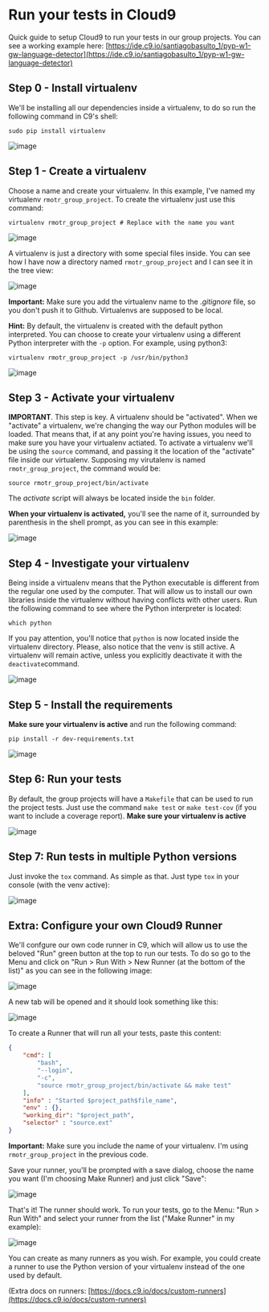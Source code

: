 # Run your tests in Cloud9

Quick guide to setup Cloud9 to run your tests in our group projects. You can see a working example here: [https://ide.c9.io/santiagobasulto_1/pyp-w1-gw-language-detector](https://ide.c9.io/santiagobasulto_1/pyp-w1-gw-language-detector)

## Step 0 - Install virtualenv

We'll be installing all our dependencies inside a virtualenv, to do so run the following command in C9's shell:

```
sudo pip install virtualenv
```

![image](https://cloud.githubusercontent.com/assets/872296/15372674/f2935ed6-1d17-11e6-8a14-2e6835ab7a73.png)

## Step 1 - Create a virtualenv

Choose a name and create your virtualenv. In this example, I've named my virtualenv `rmotr_group_project`. To create the virtualenv just use this command:

```
virtualenv rmotr_group_project # Replace with the name you want
```
![image](https://cloud.githubusercontent.com/assets/872296/15372762/622bb0ae-1d18-11e6-8499-c9124b25509a.png)

A virtualenv is just a directory with some special files inside. You can see how I have now a directory named `rmotr_group_project` and I can see it in the tree view:

![image](https://cloud.githubusercontent.com/assets/872296/15372842/ddd65358-1d18-11e6-91b4-ee086f99d719.png)

**Important:** Make sure you add the virtualenv name to the _.gitignore_ file, so you don't push it to Github. Virtualenvs are supposed to be local.

**Hint:** By default, the virtualenv is created with the default python interpreted. You can choose to create your virtualenv using a different Python interpreter with the `-p` option. For example, using python3:

```
virtualenv rmotr_group_project -p /usr/bin/python3
```
![image](https://cloud.githubusercontent.com/assets/872296/15400429/dead85d6-1dc1-11e6-9d71-818e937ba9ca.png)


## Step 3 - Activate your virtualenv

**IMPORTANT**. This step is key. A virtualenv should be "activated". When we "activate" a virtualenv, we're changing the way our Python modules will be loaded. That means that, if at any point you're having issues, you need to make sure you have your virtualenv actiated.
To activate a virtualenv we'll be using the `source` command, and passing it the location of the "activate" file inside our virtualenv. Supposing my virutalenv is named `rmotr_group_project`, the command would be:

```
source rmotr_group_project/bin/activate
```

The _activate_ script will always be located inside the `bin` folder.

**When your virtualenv is activated,** you'll see the name of it, surrounded by parenthesis in the shell prompt, as you can see in this example:

![image](https://cloud.githubusercontent.com/assets/872296/15372980/853ebbb2-1d19-11e6-83ab-17c8f5335d7c.png)

## Step 4 - Investigate your virtualenv

Being inside a virtualenv means that the Python executable is different from the regular one used by the computer. That will allow us to install our own libraries inside the virtualenv without having conflicts with other users. Run the following command to see where the Python interpreter is located:

```
which python
```

If you pay attention, you'll notice that `python` is now located inside the virtualenv directory. Please, also notice that the venv is still active. A virtualenv will remain active, unless you explicitly deactivate it with the `deactivate`command.

![image](https://cloud.githubusercontent.com/assets/872296/15373028/d8591338-1d19-11e6-8f3f-2f5b4251a6ab.png)

## Step 5 - Install the requirements

**Make sure your virtualenv is active** and run the following command:

```
pip install -r dev-requirements.txt
```

![image](https://cloud.githubusercontent.com/assets/872296/15373109/5bcee940-1d1a-11e6-8e7b-411a508e9457.png)

## Step 6: Run your tests

By default, the group projects will have a `Makefile` that can be used to run the project tests. Just use the command `make test` or `make test-cov` (if you want to include a coverage report). **Make sure your virtualenv is active**

![image](https://cloud.githubusercontent.com/assets/872296/15400703/d183973c-1dc2-11e6-8958-0c4c1213585f.png)

## Step 7: Run tests in multiple Python versions

Just invoke the `tox` command. As simple as that. Just type `tox` in your console (with the venv active):

![image](https://cloud.githubusercontent.com/assets/872296/15400751/04b94714-1dc3-11e6-8c91-0065f7b878c2.png)

## Extra: Configure your own Cloud9 Runner

We'll confgure our own code runner in C9, which will allow us to use the beloved "Run" green button at the top to run our tests. To do so go to the Menu and click on "Run > Run With > New Runner (at the bottom of the list)" as you can see in the following image:

![image](https://cloud.githubusercontent.com/assets/872296/15405589/e315c072-1dd8-11e6-9e17-03d0036f5966.png)

A new tab will be opened and it should look something like this: 

![image](https://cloud.githubusercontent.com/assets/872296/15405637/18d5ddbe-1dd9-11e6-9127-6b6403686957.png)

To create a Runner that will run all your tests, paste this content:

```json
{
    "cmd": [
        "bash",
        "--login",
        "-c",
        "source rmotr_group_project/bin/activate && make test"
    ],
    "info" : "Started $project_path$file_name",
    "env" : {},
    "working_dir": "$project_path",
    "selector" : "source.ext"
}
```
**Important:** Make sure you include the name of your virtualenv. I'm using `rmotr_group_project` in the previous code.

Save your runner, you'll be prompted with a save dialog, choose the name you want (I'm choosing Make Runner) and just click "Save":

![image](https://cloud.githubusercontent.com/assets/872296/15405728/79029150-1dd9-11e6-8379-f8db590f6f53.png)

That's it! The runner should work. To run your tests, go to the Menu: "Run > Run With" and select your runner from the list ("Make Runner" in my example):

![image](https://cloud.githubusercontent.com/assets/872296/15405769/b9228a6a-1dd9-11e6-8f1f-5bc108c813da.png)

You can create as many runners as you wish. For example, you could create a runner to use the Python version of your virtualenv instead of the one used by default.

(Extra docs on runners: [https://docs.c9.io/docs/custom-runners](https://docs.c9.io/docs/custom-runners)
